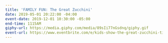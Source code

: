 ```yaml
---
title: 'FAMILY FUN: The Great Zucchini'
date: 2019-05-01 20:22:00 -04:00
event-date: 2019-12-01 10:30:00 -05:00
end-time: 1115AM
giphy-url: https://media.giphy.com/media/89sIi77nGsdnq/giphy.gif
event-url: https://www.eventbrite.com/e/kids-show-the-great-zucchini-tickets-71740256037
---
```


